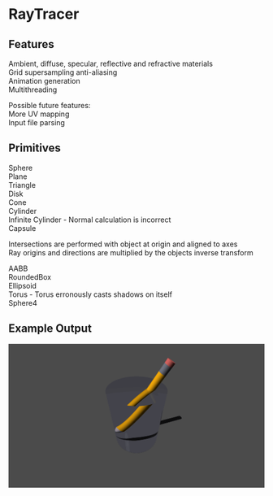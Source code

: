 # RayTracer

## Features  
  
Ambient, diffuse, specular, reflective and refractive materials  
Grid supersampling anti-aliasing  
Animation generation  
Multithreading  
  
Possible future features:  
More UV mapping  
Input file parsing  
  
## Primitives  
  
Sphere  
Plane  
Triangle  
Disk  
Cone  
Cylinder  
Infinite Cylinder - Normal calculation is incorrect  
Capsule  
  
Intersections are performed with object at origin and aligned to axes  
Ray origins and directions are multiplied by the objects inverse transform  
  
AABB  
RoundedBox  
Ellipsoid  
Torus - Torus erronously casts shadows on itself  
Sphere4  
  
## Example Output 
![Pencil](saved_outputs/pencil.gif "Pencil")